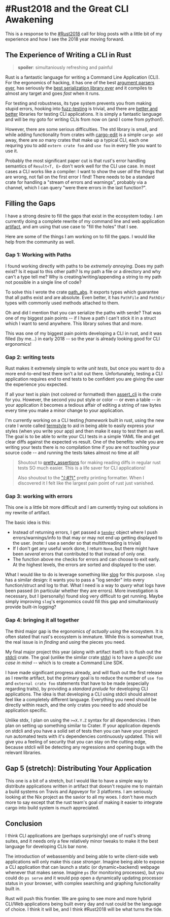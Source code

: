 # #Rust2018 and the Great CLI Awakening
This is a response to the [#Rust2018][rust2018] call for blog posts with a little bit of my
experience and how I see the 2018 year moving forward.


## The Experience of Writing a CLI in Rust
> **spoiler**: simultaniously refreshing and painful

Rust is a fantastic language for writing a Command Line Application (CLI). For the
ergonomics of hacking, it has one of the best [argument parsers
ever][structopt], has seriously the [best serialization library ever][serde]
and it compiles to almost any target and goes _fast_ when it runs.

For testing and robustness, its type system prevents you from making stupid
errors, hooking into [fuzz-testing][proptest] is trivial, and there are [better
and better][assert_cli] libraries for testing CLI applications. It is simply
a fantastic language and will be my goto for writing CLIs from now on (and I
come from python!).

However, there are some serious difficulties. The std library is small, and while
adding functionality from crates with [cargo-edit][cargo-edit] is a simple
`cargo add` away, there are *so* many crates that make up a typical CLI, each
one requring you to add `extern crate foo` and `use foo` in every file you want
to use it.

Probably the most significant paper cut is that rust's error handling semantics
of `Result<T, E>` don't work well for the CLI use case. In most cases a CLI
works like a compiler: I want to show the user _all_ the things that are wrong,
not fail on the first error I find! There needs to be a standard crate for
handling a "stream of errors and warnings", probably via a channel, which I can
query "were there errors in the last function?".


## Filling the Gaps
I have a strong desire to fill the gaps that exist in the ecosystem today. I am
currently doing a complete rewrite of my command line and web application
[artifact][artifact], and am using that use case to "fill the holes" that I see.

Here are some of the things I am working on to fill the gaps. I would like
help from the community as well.


### Gap 1: Working with Paths
I found working directly with paths to be *extremely annoying*. Does my path
exist? Is it equal to this other path? Is my path a file or a directory and why
can't a type tell me? Why is creating/writing/appending a string to my path not
possible in a single line of code?

To solve this I wrote the crate [path_abs][path_abs]. It exports types which
guarantee that all paths exist and are absolute. Even better, it has `PathFile`
and `PathDir` types with commonly used methods attached to them.

Oh and did I mention that you can serialize the paths with serde? That was
one of my biggest pain points -- if I have a path I can't stick it in a struct
which I want to send anywhere. This library solves that and more.

This was one of my biggest pain points developing a CLI in rust, and it was
filled (by me...) in early 2018 -- so the year is already looking good for
CLI ergonomics!


### Gap 2: writing tests
Rust makes it extremely simple to write _unit tests_, but once you want to
do a more end-to-end test there isn't a lot out there. Unfortunately, testing
a CLI application requires end to end tests to be confident you are giving
the user the experience you expected.

If all your text is plain (not colored or formatted) then
[assert_cli][assert_cli] is the crate for you. However, the second you put
style or color -- or even a table -- in your application it becomes a tedious
affair of editing a string of raw bytes every time you make a minor change to
your application.

I'm currently working on a CLI testing _framework_ built in rust, using the new
crate I wrote called [termstyle][termstyle] to aid in being able to easily
express your styles (when you write your app) and then make it easy to test
them as well. The goal is to be able to write your CLI tests in a simple YAML
file and get clear diffs against the expected vs result. One of the benefits:
while you are writing your tests there is no compilation time if you are not
touching your source code -- and running the tests takes almost no time at all!

> Shoutout to [pretty_assertions][pretty_assertions] for making reading diffs
> in regular rust tests SO much easier. This is a life saver for CLI
> applications!
>
> Also shoutout to the ["{:#?}"][pretty_print] pretty printing formatter.  When
> I discovered it I felt like the largest pain point of rust just vanished.


### Gap 3: working with errors
This one is a little bit more difficult and I am currently trying out solutions
in my rewrite of artifact.

The basic idea is this:
- Instead of returning errors, I get passed a [`Sender`][sync_sender] object
  where I push errors/warnings/info to that may or may not end up getting
  displayed to the user. (note: I use a sender so that multithreading is
  trivial)
- If I don't get any useful work done, I return `None`, but there might have
  been _several_ errors that contributed to that instead of only one.
- The function above me checks for errors and can choose to exit early.
  At the highest levels, the errors are sorted and displayed to the user.

What I would like to do is leverage something like [slog][slog] for this
purpose. `slog` has a similar design: it wants you to pass a "log sender"
into every function/struct and log to that. What I need is a way to *query*
what logs have been passed (in particular whether they are errors). More
investigation is necessary, but I (personally) found slog very difficult to get
running. Maybe simply improving `slog`'s ergonomics could fill this gap and
simultaniously provide built-in logging?


### Gap 4: bringing it all together
The third major gap is the ergonomics _of actually using_ the ecosystem. It is
often stated that rust's ecosystem is immature. While this is somewhat true,
the real issue is in _finding_ and _using_ the pieces you need.

My final major project this year (along with artifact itself) is to flush out
the [stdcli][stdcli] crate. The goal (unlike the similar crate [stdx][stdx]) is
to have a _specific use case in mind_ -- which is to create a Command Line SDK.

I have made significant progress already, and will flush out the first release
as I rewrite artifact, but the primary goal is to reduce the number of `use foo`
and `external crate foo` statements that have to be made (especially regarding
traits), by providing a _standard prelude_ for developing CLI applications. The
idea is that developing a CLI using stdcli should almost feel like a completely
different language. Everything you need should be directly within reach, and
the only crates you need to add should be application specific.

Unlike stdx, I plan on using the `>=X.Y.Z` syntax for all dependencies. I then
plan on setting up something similar to Crater. If your application depends on
stdcli and you have a solid set of tests then you can have your project run
automated tests with it's dependencies continuously updated. This will give
you a feeling of security that you can stay on the cutting edge, because stdcli
will be detecting any regressions and opening bugs with the relevant libraries.


## Gap 5 (stretch): Distributing Your Application
This one is a bit of a stretch, but I would like to have a simple way to
distribute applications written in artifact that doesn't require me to maintain
a build systems on Travis and Appveyor for 3 platforms. I am seriously looking
at the Nix project as the savior to all my woes. I don't have much more to say
except that the rust team's goal of making it easier to integrate cargo into
build system is _much_ appreciated.


## Conclusion
I think CLI applications are (perhaps surprisingly) one of rust's strong suites,
and it needs only a few relatively minor tweaks to make it the best language
for developing CLIs bar none.

The introduction of webassembly and being able to write client-side web
applications will only make this case *stronger*. Imagine being able to expose
a CLI application that can launch a static (or dynamic+backend) webpage
whenever that makes sense. Imagine `ps` (for monitoring processes), but you
could do `ps serve` and it would pop open a dynamically updating processor
status in your browser, with complex searching and graphing functionality built
in.

Rust will push this frontier. We are going to see more and more hybrid CLI/Web
applications being built every day and rust could be the language of choice. I
think it will be, and I think #Rust2018 will be what turns the tide.

[stdx]: https://github.com/brson/stdx
[structopt]: https://github.com/TeXitoi/structopt
[walkdir]: https://github.com/BurntSushi/walkdir
[std_prelude]: https://github.com/vitiral/std_prelude
[stdcli]: https://github.com/vitiral/stdcli
[termstyle]: https://github.com/vitiral/termstyle
[fern]: https://github.com/daboross/fern
[assert_cli]: https://github.com/killercup/assert_cli
[proptest]: https://github.com/AltSysrq/proptest
[cargo-edit]: https://github.com/killercup/cargo-edit
[artifact]: https://github.com/vitiral/artifact
[path_abs]: https://github.com/vitiral/path_abs
[serde]: https://github.com/serde-rs/serde
[rust2018]: https://blog.rust-lang.org/2018/01/03/new-years-rust-a-call-for-community-blogposts.html
[pretty_assertions]: https://github.com/colin-kiegel/rust-pretty-assertions
[sync_sender]: https://doc.rust-lang.org/std/sync/mpsc/struct.Sender.html
[slog]: https://github.com/slog-rs/slog
[pretty_print]: https://doc.rust-lang.org/std/fmt/#sign0
